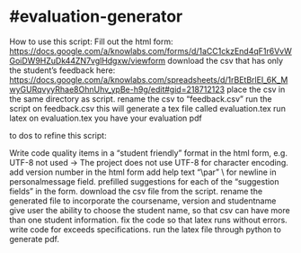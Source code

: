 #evaluation-generator
====================

How to use this script:
Fill out the html form: https://docs.google.com/a/knowlabs.com/forms/d/1aCC1ckzEnd4qF1r6VvWGoiDW9HZuDk44ZN7vglHdgxw/viewform
download the csv that has only the student’s feedback here: https://docs.google.com/a/knowlabs.com/spreadsheets/d/1rBEtBrlEI_6K_MwyGURqvyyRhae8OhnUhv_ypBe-h9g/edit#gid=218712123
place the csv in the same directory as script.
rename the csv to “feedback.csv”
run the script on feedback.csv
this will generate a tex file called evaluation.tex 
run latex on evaluation.tex
you have your evaluation pdf



to dos to refine this script: 

Write code quality items in a “student friendly” format in the html form, e.g. UTF-8 not used -> The project does not use UTF-8 for character encoding.
add version number in the html form
add help text “\par”  \\ for newline in personalmessage field. 
prefilled suggestions for each of the “suggestion fields” in the form. 
download the csv file from the script. 
rename the generated file to incorporate the coursename, version and studentname
give user the ability to choose the student name, so that csv can have more than one student information. 
fix the code so that latex runs without errors. 
write code for exceeds specifications. 
run the latex file through python to generate pdf. 
